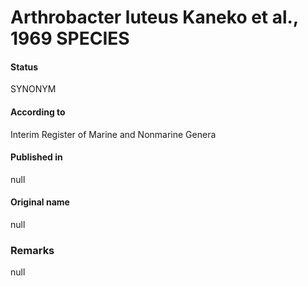 Arthrobacter luteus Kaneko et al., 1969 SPECIES
=======

#### Status
SYNONYM

#### According to
Interim Register of Marine and Nonmarine Genera

#### Published in
null

#### Original name
null

### Remarks
null
